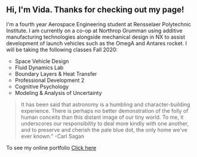 ## Hi, I'm Vida. Thanks for checking out my page!
I'm a fourth year Aerospace Engineering student at Rensselaer Polytechnic Institute. I am currently on a co-op at Northrop Grumman using additive manufacturing technologies alongside mechanical design in NX to assist development of launch vehicles such as the OmegA and Antares rocket. I will be taking the following classes Fall 2020:

<ul type="circle">
  <li>Space Vehicle Design</li>
  <li>Fluid Dynamics Lab</li>
  <li>Boundary Layers & Heat Transfer</li>
  <li>Professional Development 2</li>
  <li>Cognitive Psychology</li>
  <li>Modeling & Analysis of Uncertainty</li>
</ul> 

<blockquote>It has been said that astronomy is a humbling and character-building experience. There is perhaps no better demonstration of the folly of human conceits than this distant image of our tiny world. To me, it underscores our responsibility to deal more kindly with one another, and to preserve and cherish the pale blue dot, the only home we've ever known.” -Carl Sagan</blockquote> 

To see my online portfolio
<a href="https://rpi-csm.symplicity.com/profiles/vida.zou">Click here</a>
